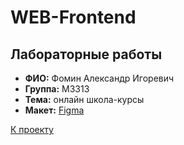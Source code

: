 # WEB-Frontend

## Лабораторные работы

- **ФИО:** 		Фомин Александр Игоревич
- **Группа:**	M3313
- **Тема:** онлайн школа-курсы
- **Макет:** [Figma](https://www.figma.com/design/ZLwN58subUJjh41hxAbjCY/Untitled?node-id=0-1&t=b1ThGYrKDIxNraxK-1)

[К проекту](WEB-front/Lab_2)